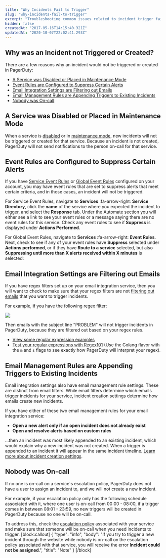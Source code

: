 ```yaml
---
title: "Why Incidents Fail to Trigger"
slug: "why-incidents-fail-to-trigger"
excerpt: "Troubleshooting common issues related to incident trigger failure"
hidden: false
createdAt: "2017-05-16T14:15:40.321Z"
updatedAt: "2020-10-07T22:02:41.293Z"
---
```

## Why was an Incident not Triggered or Created?

There are a few reasons why an incident would not be triggered or created in PagerDuty:
- [A Service was Disabled or Placed in Maintenance Mode](#section-a-service-was-disabled-or-placed-in-maintenance-mode)
- [Event Rules are Configured to Suppress Certain Alerts](https://support.pagerduty.com/docs/why-incidents-fail-to-trigger#section-event-rules-are-configured-to-suppress-certain-alerts)
- [Email Integration Settings are Filtering out Emails](#section-email-integration-settings-are-filtering-out-emails)
- [Email Management Rules are Appending Triggers to Existing Incidents](#section-email-management-rules-are-appending-triggers-to-existing-incidents)
- [Nobody was On-call](#section-nobody-was-on-call) 
## A Service was Disabled or Placed in Maintenance Mode

When a service is [disabled](/docs/maintenance-windows#section-disable-a-service) or in [maintenance mode](/docs/maintenance-windows#section-scheduling-maintenance), new incidents will not be triggered or created for that service. Because an incident is not created, PagerDuty will not send notifications to the person on-call for that service.
## Event Rules are Configured to Suppress Certain Alerts

If you have [Service Event Rules](https://support.pagerduty.com/docs/event-management#section-configure-event-rules-for-a-service) or [Global Event Rules](https://support.pagerduty.com/docs/global-event-rules) configured on your account, you may have event rules that are set to suppress alerts that meet certain criteria, and in those cases, an incident will not be triggered. 

For Service Event Rules, navigate to **Services** :fa-arrow-right: **Service Directory**, click the **name** of the service where you expected the incident to trigger, and select the **Response** tab. 
Under the Automate section you will either see a link to see your event rules or a message saying there are no event rules for this service. Check any event rules to see if **Suppress** is displayed under **Actions Performed**.

For Global Event Rules, navigate to **Services** :fa-arrow-right: **Event Rules**. Next, check to see if any of your event rules have **Suppress** selected under **Actions performed**, or if they have **Route to a service** selected, but also **Suppressing until more than X alerts received within X minutes** is selected:
## Email Integration Settings are Filtering out Emails

If you have regex filters set up on your email integration service, then you will want to check to make sure that your regex filters are not [filtering out emails](doc:email-management-filters-and-rules#section-limit-noise-with-email-integration-filters) that you want to trigger incidents.

For example, if you have the following regex filter:

![](https://files.readme.io/7948e76-why-incidents-fail-regex-rules.png)

Then emails with the subject line "PROBLEM" will not trigger incidents in PagerDuty, because they are filtered out based on your regex rules.
- [View some regular expression examples](/docs/email-management-filters-and-rules#section-regular-expression-tips-examples)
- [Test your regular expressions with Regex101](https://regex101.com/) (Use the Golang flavor with the `m` and `s` flags to see exactly how PagerDuty will interpret your regex).
## Email Management Rules are Appending Triggers to Existing Incidents

Email integration settings also have email management rule settings. These are distinct from email filters. While email filters determine which emails trigger incidents for your service, incident creation settings determine how emails create new incidents. 

If you have either of these two email management rules for your email integration service:

- **Open a new alert only if an open incident does not already exist**
- **Open and resolve alerts based on custom rules**

...then an incident was most likely appended to an existing incident, which would explain why a new incident was not created. When a trigger is appended to an incident it will appear in the same incident timeline. [Learn more about incident creation settings](/docs/email-management-filters-and-rules#section-trigger-and-resolve-alerts-with-email-management-rules).
## Nobody was On-call

If no one is on-call on a service's escalation policy, PagerDuty does not have a user to assign an incident to, and we will not create a new incident. 

For example, if your escalation policy only has the following schedule associated with it, where one user is on-call from 00:00 - 08:00, if a trigger comes in between 08:01 - 23:59, no new triggers will be created in PagerDuty because no one will be on-call.

To address this, check the [escalation policy](doc:escalation-policies) associated with your service and make sure that someone will be on-call when you need incidents to trigger.
[block:callout]
{
  "type": "info",
  "body": "If you try to trigger a new incident through the website while nobody is on-call on the escalation policy associated with that service, you will receive the error **Incident could not be assigned**.",
  "title": "Note"
}
[/block]